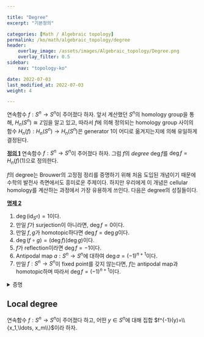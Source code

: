 ```yaml
---

title: "Degree"
excerpt: "기본정의"

categories: [Math / Algebraic topology]
permalink: /ko/math/algebraic_topology/degree
header:
    overlay_image: /assets/images/Algebraic_topology/Degree.png
    overlay_filter: 0.5
sidebar: 
    nav: "topology-ko"

date: 2022-07-03
last_modified_at: 2022-07-03
weight: 4

---
```


연속함수 $f:S^n\rightarrow S^n$이 주어졌다 하자. 앞서 계산했던 $S^n$의 homology group을 통해, $H_n(S^n)\cong\mathbb{Z}$임을 알고 있고, 따라서 $f$에 의해 정의되는 homology group 사이의 함수 $H_n(f):H_n(S^n)\rightarrow H_n(S^n)$은 generator $1$이 어디로 옮겨지는지에 의해 유일하게 결정된다. 

<div class="definition" markdown="1">

<ins id="df1">**정의 1**</ins> 연속함수 $f:S^n\rightarrow S^n$이 주어졌다 하자. 그럼 $f$의 *degree* $\deg f$를 $\deg f=H_n(f)(1)$으로 정의한다.

</div>

$f$의 degree는 Brouwer의 고정점 정리를 증명하기 위해 처음 도입된 개념이기 때문에 수학의 발전사 측면에서도 흥미로운 주제이다. 하지만 우리에게 이 개념은 cellular homology를 계산하는 과정에서 가장 유용하게 쓰인다. 다음은 degree의 성질들이다.

<div class="proposition" markdown="1">

<ins id="pp2">**명제 2**</ins> 

1. $\deg(\operatorname{id}_{S^n})=1$이다. 
2. 만일 $f$가 surjection이 아니라면, $\deg f=0$이다. 
3. 만일 $f,g$가 homotopic하다면 $\deg f=\deg g$이다.
4. $\deg (f\circ g)=(\deg f)(\deg g)$이다. 
5. $f$가 reflection이라면 $\deg f=-1$이다.
6. Antipodal map $a:S^n\rightarrow S^n$에 대하여 $\deg a=(-1)^{n+1}$이다.
7. 만일 $f:S^n\rightarrow S^n$이 fixed point를 갖지 않는다면, $f$는 antipodal map과 homotopic하며 따라서 $\deg f=(-1)^{n+1}$이다.

</div>
<details class="proof" markdown="1">
<summary>증명</summary>

1. $H\_n(\operatorname{id}\_{S^n})=\operatorname{id}\_{H\_n(S^n)}$이 성립하므로 자명하다. 
2. $f$가 surjection이 아니라 가정하자. 즉 적당한 $x_0\in S^n\setminus f(S^n)$이 존재한다. 
    그럼 $f$의 image는 $S^n\setminus\\{x\_0\\}$에 속하므로, $f$를 $S^n\rightarrow S^n\setminus\\{x\_0\\}\hookrightarrow S^n$으로 생각할 수 있다. 그런데 임의의 $n>0$에 대해 $S^n\setminus\\{x\_0\\}$은 $\mathbb{R}^n$과 homeomorphic하므로 $H_n(S^n\setminus\\{x\_0\\})=0$이고, 따라서 $H_n(f)$는 다음의 합성

    $$H_n(S^n)\longrightarrow 0\longrightarrow H_n(S^n)$$

    으로 쓸 수 있고, 따라서 $H_n(f)=0$이 되어 $\deg f=0$이다.
3. $f,g$가 homotopic하다면 $H_n(f)=H_n(g)$이다. 별도로 증명할 것이 없다.
4. 3번과 마찬가지로 $H_n(f\circ g)=H_n(f)\circ H_n(g)$가 성립하므로, 별도로 증명할 것이 없다.
5. $H_n(S^n)$의 generator $\Delta_1-\Delta_2$는 reflection을 타고 보내면 $\Delta_2-\Delta_1$으로 보내지므로, $\deg f=-1$이다.
6. Antipodal map은 $S^n$의 $n+1$개 좌표를 일일히 대칭시켜줘서 얻을 수 있으므로, 4, 5번에 의해 $\deg a$는 reflection을 $n+1$번 합성한 것과 같고, 따라서 $\deg f=(-1)^{n+1}$이다. 
7. $f$가 fixed point를 갖지 않는다면 $f(x)=x$를 만족하는 $x$가 존재하지 않는다. 바꿔 말하자면, 모든 $x$에 대하여 $-x$와 $f(x)$를 잇는 직선이 원점을 지나지 않는다. 따라서 함수 $(1-t)f(x)+t(-x)$를 생각하고, 이를 normalize하여 $S^n$으로 보내준 다음의 함수

    $$f_t(x)=\frac{(1-t)f(x)-tx}{\lvert(1-t)f(x)-tx\rvert}$$

    가 $f$에서 antipodal map으로의 homotopy를 정의한다. 따라서 3, 6번에 의해 $\deg f=(-1)^{n+1}$이다.

</details>


## Local degree

연속함수 $f:S^n\rightarrow S^n$이 주어졌다 하고, 어떤 $y\in S^n$에 대해 집합 $f^{-1}(y)=\\{x_1,\ldots, x_m\\}$이라 하자. 